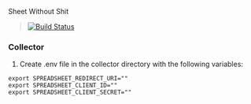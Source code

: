 Sheet Without Shit

> [![Build Status](https://travis-ci.com/SheetWithoutShit/SheetWithoutShit.svg?branch=develop)](https://travis-ci.com/SheetWithoutShit/SheetWithoutShit) 

### Collector
1. Create .env file in the collector directory with the following variables:
```shell script
export SPREADSHEET_REDIRECT_URI=""
export SPREADSHEET_CLIENT_ID=""
export SPREADSHEET_CLIENT_SECRET=""
```
